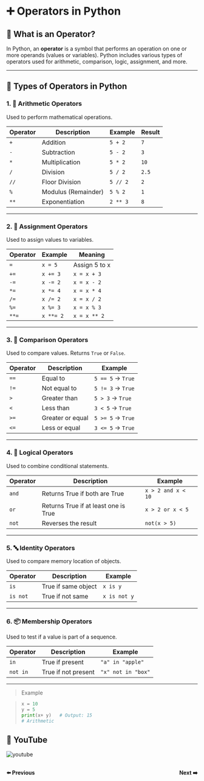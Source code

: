 # ➕ Operators in Python

## 🧠 What is an Operator?
In Python, an **operator** is a symbol that performs an operation on one or more operands (values or variables). Python includes various types of operators used for arithmetic, comparison, logic, assignment, and more.

---

## 🧮 Types of Operators in Python

### 1. 🔢 Arithmetic Operators
Used to perform mathematical operations.

| Operator | Description         | Example        | Result  |
|----------|---------------------|----------------|---------|
| `+`      | Addition             | `5 + 2`        | `7`     |
| `-`      | Subtraction          | `5 - 2`        | `3`     |
| `*`      | Multiplication       | `5 * 2`        | `10`    |
| `/`      | Division             | `5 / 2`        | `2.5`   |
| `//`     | Floor Division       | `5 // 2`       | `2`     |
| `%`      | Modulus (Remainder) | `5 % 2`        | `1`     |
| `**`     | Exponentiation       | `2 ** 3`       | `8`     |

---

### 2. 🧾 Assignment Operators
Used to assign values to variables.

| Operator | Example     | Meaning            |
|----------|-------------|--------------------|
| `=`      | `x = 5`     | Assign 5 to x      |
| `+=`     | `x += 3`    | `x = x + 3`        |
| `-=`     | `x -= 2`    | `x = x - 2`        |
| `*=`     | `x *= 4`    | `x = x * 4`        |
| `/=`     | `x /= 2`    | `x = x / 2`        |
| `%=`     | `x %= 3`    | `x = x % 3`        |
| `**=`    | `x **= 2`   | `x = x ** 2`       |

---

### 3. 🧮 Comparison Operators
Used to compare values. Returns `True` or `False`.

| Operator | Description      | Example       |
|----------|------------------|---------------|
| `==`     | Equal to          | `5 == 5` → `True` |
| `!=`     | Not equal to      | `5 != 3` → `True` |
| `>`      | Greater than      | `5 > 3` → `True`  |
| `<`      | Less than         | `3 < 5` → `True`  |
| `>=`     | Greater or equal  | `5 >= 5` → `True` |
| `<=`     | Less or equal     | `3 <= 5` → `True` |

---

### 4. 🔗 Logical Operators
Used to combine conditional statements.

| Operator | Description           | Example                 |
|----------|-----------------------|-------------------------|
| `and`    | Returns True if both are True | `x > 2 and x < 10` |
| `or`     | Returns True if at least one is True | `x > 2 or x < 5` |
| `not`    | Reverses the result   | `not(x > 5)`           |

---

### 5. 🔤 Identity Operators
Used to compare memory location of objects.

| Operator | Description          | Example           |
|----------|----------------------|-------------------|
| `is`     | True if same object  | `x is y`          |
| `is not` | True if not same     | `x is not y`      |

---

### 6. 📦 Membership Operators
Used to test if a value is part of a sequence.

| Operator | Description         | Example          |
|----------|---------------------|------------------|
| `in`     | True if present     | `"a" in "apple"` |
| `not in` | True if not present | `"x" not in "box"` |

---

> Example

>```python
>x = 10
>y = 5
>print(x+ y)   # Output: 15
># Arithmetic
>```

## 🎥 YouTube
![youtube]()

<div style="display: flex; justify-content: space-between; margin-top: 30px;">
  <a
  href="python_chapter_6_python_data_types.md" style="text-decoration: none; font-weight: bold;">⬅️ Previous</a>
  <a href="python_chapter_8_python_string.md" style="text-decoration: none; font-weight: bold;">Next ➡️</a>
</div>
